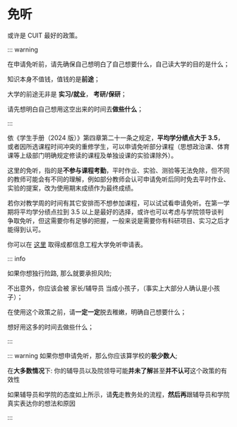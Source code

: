 # 免听

或许是 CUIT 最好的政策。

::: warning

在申请免听前，请先确保自己想明白了自己想要什么，自己读大学的目的是什么；

知识本身不值钱，值钱的是**前途**；

大学的前途无非是 **实习/就业**， **考研/保研**；

请先想明白自己想用这空出来的时间去**做些什么**；

:::



依《学生手册（2024 版）》第四章第二十一条之规定，**平均学分绩点大于 3.5**，或者因所选课程时间冲突的重修学生，可以申请免听部分课程（思想政治课、体育课等上级部门明确规定修读的课程及单独设课的实验课除外）。

这里的免听，指的是**不参与课程考勤**，平时作业、实验、测验等无法免除，但不同的教师可能会有不同的理解，例如部分教师会认可申请免听后同时免去平时作业、实验的提案，改为使用期末成绩作为最终成绩。

若你对教学周的时间有其它安排而不想参加课程，可以试试看申请免听。在第一学期将平均学分绩点拉到 3.5 以上是最好的选择，或许也可以考虑与学院领导谈判争取免听，但这需要你有足够的把握，一般来说是需要你有科研项目、实习之后才能得到认可。

你可以在 [这里](https://jwc.cuit.edu.cn/info/1074/1105.htm) 取得成都信息工程大学免听申请表。

::: info

如果你想独行险路, 那么就要承担风险;

不出意外，你应该会被 家长/辅导员 当成小孩子，（事实上大部分人确认是小孩子）；

在使用这个政策之前，请**一定一定**脱去稚嫩，明确自己想要什么；

想好用这多的时间去做些什么；

:::

::: warning
如果你想申请免听，那么你应该算学校的**极少数人**;

在**大多数情况**下: 你的辅导员以及院领导可能**并未了解**甚至**并不认可**这个政策的有效性

如果辅导员和学院的态度如上所示，请**先**走教务处的流程，**然后再**跟辅导员和学院真实表达你的想法和原因

:::

